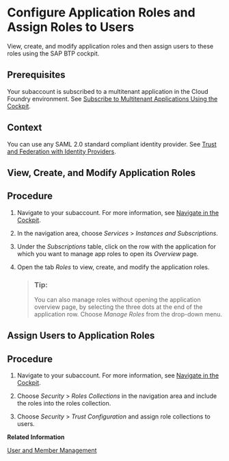<!-- loio56a71531fc154717bf221f9e293ba215 -->

# Configure Application Roles and Assign Roles to Users

View, create, and modify application roles and then assign users to these roles using the SAP BTP cockpit.



<a name="loio56a71531fc154717bf221f9e293ba215__prereq_mnq_jdl_3cb"/>

## Prerequisites

Your subaccount is subscribed to a multitenant application in the Cloud Foundry environment. See [Subscribe to Multitenant Applications Using the Cockpit](subscribe-to-multitenant-applications-using-the-cockpit-7a3e396.md).



<a name="loio56a71531fc154717bf221f9e293ba215__context_pff_3xn_s2b"/>

## Context

You can use any SAML 2.0 standard compliant identity provider. See [Trust and Federation with Identity Providers](trust-and-federation-with-identity-providers-cb1bc8f.md).

<a name="task_fqg_rdl_3cb"/>

<!-- task\_fqg\_rdl\_3cb -->

## View, Create, and Modify Application Roles



<a name="task_fqg_rdl_3cb__steps_abj_tdl_3cb"/>

## Procedure

1.  Navigate to your subaccount. For more information, see [Navigate in the Cockpit](navigate-in-the-cockpit-0874895.md).

2.  In the navigation area, choose *Services* \> *Instances and Subscriptions*.

3.  Under the *Subscriptions* table, click on the row with the application for which you want to manage app roles to open its *Overview* page.

4.  Open the tab *Roles* to view, create, and modify the application roles.

    > ### Tip:  
    > You can also manage roles without opening the application overview page, by selecting the three dots at the end of the application row. Choose *Manage Roles* from the drop-down menu.


<a name="task_vvv_12l_3cb"/>

<!-- task\_vvv\_12l\_3cb -->

## Assign Users to Application Roles



<a name="task_vvv_12l_3cb__steps_oyn_c2l_3cb"/>

## Procedure

1.  Navigate to your subaccount. For more information, see [Navigate in the Cockpit](navigate-in-the-cockpit-0874895.md).

2.  Choose *Security* \> *Roles Collections* in the navigation area and include the roles into the roles collection.

3.  Choose *Security* \> *Trust Configuration* and assign role collections to users.


**Related Information**  


[User and Member Management](../10-concepts/user-and-member-management-cc1c676.md "On SAP BTP, member management takes place at all levels from global account to environment, while user management is relevant for business applications.")

